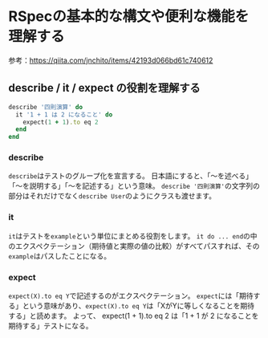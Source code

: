 # RSpecの基本的な構文や便利な機能を理解する

参考：https://qiita.com/jnchito/items/42193d066bd61c740612

## describe / it / expect の役割を理解する

```ruby
describe '四則演算' do
  it '1 + 1 は 2 になること' do
    expect(1 + 1).to eq 2
  end
end
```

### describe

`describe`はテストのグループ化を宣言する。
日本語にすると、「～を述べる」「～を説明する」「～を記述する」という意味。
`describe '四則演算'`の文字列の部分はそれだけでなく`describe User`のようにクラスも渡せます。

### it

`it`はテストを`example`という単位にまとめる役割をします。
`it do ... end`の中のエクスペクテーション（期待値と実際の値の比較）がすべてパスすれば、その`example`はパスしたことになる。

### expect

`expect(X).to eq Y`で記述するのがエクスペクテーション。
`expect`には「期待する」という意味があり、`expect(X).to eq Y`は「XがYに等しくなることを期待する」と読めます。
よって、 expect(1 + 1).to eq 2 は「1 + 1 が 2 になることを期待する」テストになる。

